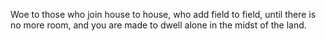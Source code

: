 Woe to those who join house to house, who add field to field, until there is no more room, and you are made to dwell alone in the midst of the land.
